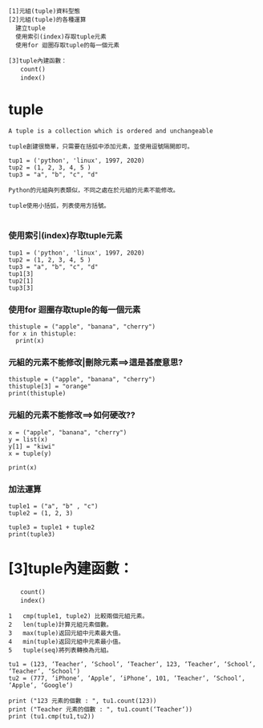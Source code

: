 #
```
[1]元組(tuple)資料型態
[2]元組(tuple)的各種運算
  建立tuple
  使用索引(index)存取tuple元素
  使用for 迴圈存取tuple的每一個元素

[3]tuple內建函數：
　　count()	
　　index()
```
# tuple
```
A tuple is a collection which is ordered and unchangeable

tuple創建很簡單，只需要在括弧中添加元素，並使用逗號隔開即可。

tup1 = ('python', 'linux', 1997, 2020)
tup2 = (1, 2, 3, 4, 5 )
tup3 = "a", "b", "c", "d"
```
```
Python的元組與列表類似，不同之處在於元組的元素不能修改。

tuple使用小括弧，列表使用方括號。
```
# 
### 使用索引(index)存取tuple元素
```
tup1 = ('python', 'linux', 1997, 2020)
tup2 = (1, 2, 3, 4, 5 )
tup3 = "a", "b", "c", "d"
tup1[3]
tup2[1]
tup3[3]
```
### 使用for 迴圈存取tuple的每一個元素
```
thistuple = ("apple", "banana", "cherry")
for x in thistuple:
  print(x)
```
### 元組的元素不能修改|刪除元素==>這是甚麼意思?
```
thistuple = ("apple", "banana", "cherry")
thistuple[3] = "orange" 
print(thistuple)
```
### 元組的元素不能修改==>如何硬改??
```
x = ("apple", "banana", "cherry")
y = list(x)
y[1] = "kiwi"
x = tuple(y)

print(x)
```
### 加法運算
```
tuple1 = ("a", "b" , "c")
tuple2 = (1, 2, 3)

tuple3 = tuple1 + tuple2
print(tuple3)
```
# [3]tuple內建函數：
```
　　count()	
　　index()
 
1	cmp(tuple1, tuple2) 比較兩個元組元素。
2	len(tuple)計算元組元素個數。
3	max(tuple)返回元組中元素最大值。
4	min(tuple)返回元組中元素最小值。
5	tuple(seq)將列表轉換為元組。
```
```
tu1 = (123, ‘Teacher‘, ‘School‘, ‘Teacher‘, 123, ‘Teacher‘, ‘School‘, ‘Teacher‘, ‘School‘)
tu2 = (777, ‘iPhone‘, ‘Apple‘, ‘iPhone‘, 101, ‘Teacher‘, ‘School‘, ‘Apple‘, ‘Google‘)

print ("123 元素的個數 : ", tu1.count(123))
print ("Teacher 元素的個數 : ", tu1.count(‘Teacher‘))
print (tu1.cmp(tu1,tu2))
```
